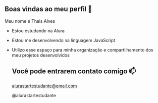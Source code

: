 ## Boas vindas ao meu perfil 💙

Meu nome é Thais Alves

- Estou estudando na Alura
- Estou me desenvolvendo na linguagem JavaScript
- Utilizo esse espaço para minha organização e compartilhamento dos meu projetos desenvolvidos

  ## Você pode entrarem contato comigo 📫

  alurastartestudante@email.com

  @alurastartestudante
